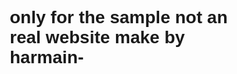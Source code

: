 # only for the sample not an real website make by harmain-
<html lang="en">
<head>
    <meta charset="UTF-8">
    <meta name="viewport" content="width=device-width, initial-scale=1.0">
    <title>moiz ali laptop shop</title>
    <link href="https://fonts.googleapis.com/css2?family=Poppins:wght@300;400;500;600;700&display=swap" rel="stylesheet">
    <style>
        * {
            margin: 0;
            padding: 0;
            box-sizing: border-box;
            font-family: 'Poppins', sans-serif;
        }

        body {
            background: linear-gradient(135deg, #f5f7fa 0%, #c3cfe2 100%);
            min-height: 100vh;
            display: flex;
            flex-direction: column;
            align-items: center;
            padding: 20px;
        }

        .container {
            width: 100%;
            max-width: 400px;
            margin: 0 auto;
        }

        .logo-container {
            text-align: center;
            margin-bottom: 30px;
            perspective: 1000px;
        }

        .logo {
            width: 180px;
            height: 180px;
            border-radius: 50%;
            object-fit: cover;
            box-shadow: 0 10px 30px rgba(0, 0, 0, 0.2);
            transform-style: preserve-3d;
            transition: transform 0.5s ease;
        }

        .logo:hover {
            transform: rotateY(15deg) scale(1.05);
        }

        .shop-name {
            font-size: 28px;
            font-weight: 700;
            color: #2c3e50;
            margin-top: 15px;
            text-shadow: 2px 2px 4px rgba(0, 0, 0, 0.1);
        }

        .product-card {
            background: white;
            border-radius: 20px;
            overflow: hidden;
            box-shadow: 0 15px 30px rgba(0, 0, 0, 0.1);
            transform-style: preserve-3d;
            transition: transform 0.5s ease, box-shadow 0.5s ease;
            margin-bottom: 30px;
        }

        .product-card:hover {
            transform: translateY(-10px) rotateX(5deg);
            box-shadow: 0 25px 50px rgba(0, 0, 0, 0.15);
        }

        .product-images {
            position: relative;
            height: 250px;
            overflow: hidden;
        }

        .image-slider {
            display: flex;
            transition: transform 0.5s ease;
            height: 100%;
        }

        .product-image {
            min-width: 100%;
            height: 100%;
            object-fit: cover;
        }

        .slider-nav {
            position: absolute;
            bottom: 15px;
            left: 0;
            right: 0;
            display: flex;
            justify-content: center;
            gap: 8px;
        }

        .slider-dot {
            width: 10px;
            height: 10px;
            border-radius: 50%;
            background: rgba(255, 255, 255, 0.5);
            cursor: pointer;
            transition: background 0.3s ease, transform 0.3s ease;
        }

        .slider-dot.active {
            background: white;
            transform: scale(1.2);
        }

        .product-info {
            padding: 25px;
        }

        .product-title {
            font-size: 18px;
            font-weight: 600;
            color: #2c3e50;
            margin-bottom: 15px;
            line-height: 1.4;
        }

        .product-price {
            font-size: 24px;
            font-weight: 700;
            color: #e74c3c;
            margin-bottom: 20px;
        }

        .view-product-btn {
            display: block;
            width: 100%;
            padding: 15px;
            background: linear-gradient(135deg, #3498db 0%, #2980b9 100%);
            color: white;
            border: none;
            border-radius: 12px;
            font-size: 16px;
            font-weight: 600;
            cursor: pointer;
            transition: all 0.3s ease;
            box-shadow: 0 5px 15px rgba(52, 152, 219, 0.4);
            transform-style: preserve-3d;
            position: relative;
            overflow: hidden;
        }

        .view-product-btn:hover {
            background: linear-gradient(135deg, #2980b9 0%, #3498db 100%);
            transform: translateY(-3px) scale(1.02);
            box-shadow: 0 8px 20px rgba(52, 152, 219, 0.6);
        }

        .view-product-btn:active {
            transform: translateY(1px) scale(0.98);
        }

        .view-product-btn::after {
            content: '';
            position: absolute;
            top: 0;
            left: 0;
            width: 100%;
            height: 100%;
            background: rgba(255, 255, 255, 0.2);
            transform: translateX(-100%) rotate(45deg);
            transition: transform 0.5s ease;
        }

        .view-product-btn:hover::after {
            transform: translateX(100%) rotate(45deg);
        }

        .features {
            margin-top: 30px;
            background: white;
            border-radius: 20px;
            padding: 25px;
            box-shadow: 0 10px 25px rgba(0, 0, 0, 0.08);
            transform-style: preserve-3d;
            transition: transform 0.3s ease;
        }

        .features:hover {
            transform: translateY(-5px);
        }

        .features-title {
            font-size: 20px;
            font-weight: 600;
            color: #2c3e50;
            margin-bottom: 15px;
            text-align: center;
        }

        .feature-list {
            list-style: none;
        }

        .feature-item {
            padding: 10px 0;
            border-bottom: 1px solid #f1f1f1;
            display: flex;
            align-items: center;
        }

        .feature-item:last-child {
            border-bottom: none;
        }

        .feature-icon {
            width: 24px;
            height: 24px;
            margin-right: 10px;
            color: #3498db;
        }

        @keyframes fadeIn {
            from { opacity: 0; transform: translateY(20px); }
            to { opacity: 1; transform: translateY(0); }
        }

        .fade-in {
            animation: fadeIn 0.8s ease forwards;
        }

        @media (max-width: 480px) {
            .container {
                padding: 0 10px;
            }
            
            .product-title {
                font-size: 16px;
            }
            
            .product-price {
                font-size: 22px;
            }
        }
    </style>
</head>
<body>
    <div class="container">
        <div class="logo-container fade-in">
            <img src="https://i.postimg.cc/139rDF9R/IMG-20250929-144502.jpg" alt="moiz ali laptop shop logo" class="logo">
            <h1 class="shop-name">moiz ali laptop shop</h1>
        </div>

        <div class="product-card fade-in">
            <div class="product-images">
                <div class="image-slider" id="imageSlider">
                    <img src="https://i.postimg.cc/h4LmMGZh/IMG-20250929-142147.jpg" alt="Dell XPS 9500 Laptop" class="product-image">
                    <img src="https://i.postimg.cc/2j0kzRVv/IMG-20250929-142208.jpg" alt="Dell XPS 9500 Laptop" class="product-image">
                    <img src="https://i.postimg.cc/ZYXT9Pxr/IMG-20250929-142226.jpg" alt="Dell XPS 9500 Laptop" class="product-image">
                    <img src="https://i.postimg.cc/k42SfXbB/IMG-20250929-142249.jpg" alt="Dell XPS 9500 Laptop" class="product-image">
                </div>
                <div class="slider-nav">
                    <div class="slider-dot active" data-index="0"></div>
                    <div class="slider-dot" data-index="1"></div>
                    <div class="slider-dot" data-index="2"></div>
                    <div class="slider-dot" data-index="3"></div>
                </div>
            </div>
            <div class="product-info">
                <h2 class="product-title">Dell XPS 9500 Core i7 10th Gen | 4GB GTX 1650Ti | 16GB RAM | 512GB SSD</h2>
                <div class="product-price">Rs. 1.6 Lacs</div>
                <button class="view-product-btn" id="viewProductBtn">View Product</button>
            </div>
        </div>

        <div class="features fade-in">
            <h3 class="features-title">Key Features</h3>
            <ul class="feature-list">
                <li class="feature-item">
                    <svg class="feature-icon" fill="currentColor" viewBox="0 0 20 20" xmlns="http://www.w3.org/2000/svg">
                        <path fill-rule="evenodd" d="M16.707 5.293a1 1 0 010 1.414l-8 8a1 1 0 01-1.414 0l-4-4a1 1 0 011.414-1.414L8 12.586l7.293-7.293a1 1 0 011.414 0z" clip-rule="evenodd"></path>
                    </svg>
                    10th Generation Intel Core i7 Processor
                </li>
                <li class="feature-item">
                    <svg class="feature-icon" fill="currentColor" viewBox="0 0 20 20" xmlns="http://www.w3.org/2000/svg">
                        <path fill-rule="evenodd" d="M16.707 5.293a1 1 0 010 1.414l-8 8a1 1 0 01-1.414 0l-4-4a1 1 0 011.414-1.414L8 12.586l7.293-7.293a1 1 0 011.414 0z" clip-rule="evenodd"></path>
                    </svg>
                    4GB NVIDIA GeForce GTX 1650Ti Graphics
                </li>
                <li class="feature-item">
                    <svg class="feature-icon" fill="currentColor" viewBox="0 0 20 20" xmlns="http://www.w3.org/2000/svg">
                        <path fill-rule="evenodd" d="M16.707 5.293a1 1 0 010 1.414l-8 8a1 1 0 01-1.414 0l-4-4a1 1 0 011.414-1.414L8 12.586l7.293-7.293a1 1 0 011.414 0z" clip-rule="evenodd"></path>
                    </svg>
                    16GB RAM for Smooth Multitasking
                </li>
                <li class="feature-item">
                    <svg class="feature-icon" fill="currentColor" viewBox="0 0 20 20" xmlns="http://www.w3.org/2000/svg">
                        <path fill-rule="evenodd" d="M16.707 5.293a1 1 0 010 1.414l-8 8a1 1 0 01-1.414 0l-4-4a1 1 0 011.414-1.414L8 12.586l7.293-7.293a1 1 0 011.414 0z" clip-rule="evenodd"></path>
                    </svg>
                    512GB SSD for Fast Storage
                </li>
            </ul>
        </div>
    </div>

    <script>
        document.addEventListener('DOMContentLoaded', function() {
            // Image slider functionality
            const slider = document.getElementById('imageSlider');
            const dots = document.querySelectorAll('.slider-dot');
            let currentSlide = 0;
            const slideCount = 4;
            
            // Set initial slider position
            slider.style.transform = `translateX(0)`;
            
            // Add click events to dots
            dots.forEach(dot => {
                dot.addEventListener('click', function() {
                    const index = parseInt(this.getAttribute('data-index'));
                    goToSlide(index);
                });
            });
            
            function goToSlide(index) {
                currentSlide = index;
                slider.style.transform = `translateX(-${currentSlide * 100}%)`;
                
                // Update active dot
                dots.forEach((dot, i) => {
                    if (i === currentSlide) {
                        dot.classList.add('active');
                    } else {
                        dot.classList.remove('active');
                    }
                });
            }
            
            // Auto slide every 5 seconds
            setInterval(() => {
                currentSlide = (currentSlide + 1) % slideCount;
                goToSlide(currentSlide);
            }, 5000);
            
            // Button click event
            document.getElementById('viewProductBtn').addEventListener('click', function() {
                window.location.href = 'https://www.olx.com.pk/item/dell-xps-9500-core-i7-10th-gen-4gb-card-gtx-1650ti-16512gb-model-iid-1105112911';
            });
            
            // Add fade-in animation to elements
            const fadeElements = document.querySelectorAll('.fade-in');
            fadeElements.forEach((element, index) => {
                element.style.animationDelay = `${index * 0.2}s`;
            });
        });
    </script>
